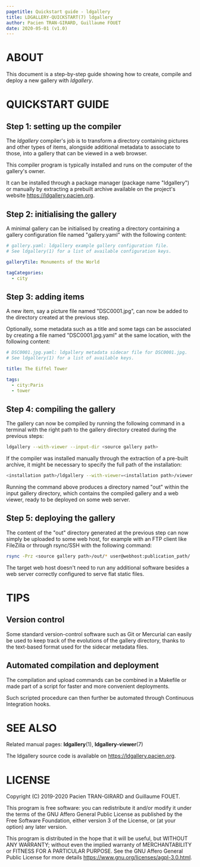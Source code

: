 ```yaml
---
pagetitle: Quickstart guide - ldgallery
title: LDGALLERY-QUICKSTART(7) ldgallery
author: Pacien TRAN-GIRARD, Guillaume FOUET
date: 2020-05-01 (v1.0)
---
```


# ABOUT

This document is a step-by-step guide showing how to create, compile and deploy a new gallery with _ldgallery_.


# QUICKSTART GUIDE

## Step 1: setting up the compiler

The _ldgallery_ compiler's job is to transform a directory containing pictures and other types of items, alongside additional metadata to associate to those, into a gallery that can be viewed in a web browser.

This compiler program is typically installed and runs on the computer of the gallery's owner.

It can be installed through a package manager (package name "ldgallery") or manually by extracting a prebuilt archive available on the project's website <https://ldgallery.pacien.org>.

## Step 2: initialising the gallery

A minimal gallery can be initialised by creating a directory containing a gallery configuration file named "gallery.yaml" with the following content:

```yaml
# gallery.yaml: ldgallery example gallery configuration file.
# See ldgallery(1) for a list of available configuration keys.

galleryTile: Monuments of the World

tagCategories:
  - city
```

## Step 3: adding items

A new item, say a picture file named "DSC0001.jpg", can now be added to the directory created at the previous step.

Optionally, some metadata such as a title and some tags can be associated by creating a file named "DSC0001.jpg.yaml" at the same location, with the following content:

```yaml
# DSC0001.jpg.yaml: ldgallery metadata sidecar file for DSC0001.jpg.
# See ldgallery(1) for a list of available keys.

title: The Eiffel Tower

tags:
  - city:Paris
  - tower
```

## Step 4: compiling the gallery

The gallery can now be compiled by running the following command in a terminal with the right path to the gallery directory created during the previous steps:

```sh
ldgallery --with-viewer --input-dir <source gallery path>
```

If the compiler was installed manually through the extraction of a pre-built archive, it might be necessary to specify the full path of the installation:

```sh
<installation path>/ldgallery --with-viewer=<installation path>/viewer --input-dir <source gallery path>
```

Running the command above produces a directory named "out" within the input gallery directory, which contains the compiled gallery and a web viewer, ready to be deployed on some web server.

## Step 5: deploying the gallery

The content of the "out" directory generated at the previous step can now simply be uploaded to some web host, for example with an FTP client like FileZilla or through rsync/SSH with the following command:

```sh
rsync -Prz <source gallery path>/out/* user@webhost:publication_path/
```

The target web host doesn't need to run any additional software besides a web server correctly configured to serve flat static files.


# TIPS

## Version control

Some standard version-control software such as Git or Mercurial can easily be used to keep track of the evolutions of the gallery directory, thanks to the text-based format used for the sidecar metadata files.

## Automated compilation and deployment

The compilation and upload commands can be combined in a Makefile or made part of a script for faster and more convenient deployments.

Such scripted procedure can then further be automated through Continuous Integration hooks.


# SEE ALSO

Related manual pages: __ldgallery__(1), __ldgallery-viewer__(7)

The ldgallery source code is available on <https://ldgallery.pacien.org>.


# LICENSE

Copyright (C) 2019-2020  Pacien TRAN-GIRARD and Guillaume FOUET.

This program is free software: you can redistribute it and/or modify it under the terms of the GNU Affero General Public License as published by the Free Software Foundation, either version 3 of the License, or (at your option) any later version.

This program is distributed in the hope that it will be useful, but WITHOUT ANY WARRANTY; without even the implied warranty of MERCHANTABILITY or FITNESS FOR A PARTICULAR PURPOSE.
See the GNU Affero General Public License for more details <https://www.gnu.org/licenses/agpl-3.0.html>.
